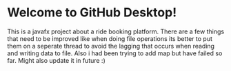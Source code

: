 # Welcome to GitHub Desktop!
This is a javafx project about a ride booking platform. 
There are a few things that need to be improved like when doing file operations 
its better to put them on a seperate thread to avoid the lagging that occurs when reading and writing data to file.
Also i had been trying to add map but have failed so far. 
Might also update it in future :)

